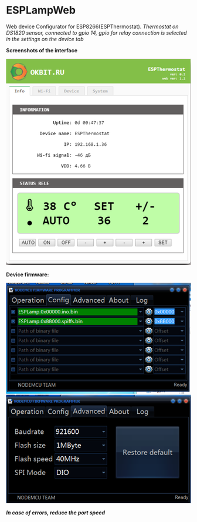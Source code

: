 # ESPLampWeb

Web device Configurator for ESP8266(ESPThermostat).
*Thermostat on DS1820 sensor, connected to gpio 14, gpio for relay connection is selected in the settings on the device tab*

**Screenshots of the interface**

![1](https://github.com/foxvlad/IMG/blob/master/2018-11-20_22-36-29.png)


**Device firmware:**

![1](https://github.com/foxvlad/ESPLampWeb/blob/master/2018-11-08_22-00-11.png)
![2](https://github.com/foxvlad/ESPLampWeb/blob/master/2018-11-08_22-00-23.png)

***In case of errors, reduce the port speed***
